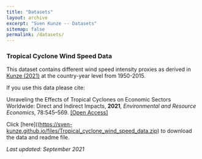 ```yaml
---
title: "Datasets"
layout: archive
excerpt: "Sven Kunze -- Datasets"
sitemap: false
permalink: /datasets/
---
```



### Tropical Cyclone Wind Speed Data

This dataset contains different wind speed intensity proxies as derived in [Kunze (2021)](https://doi.org/10.1007/s10640-021-00541-5) at the country-year level from 1950-2015.

If you use this data please cite: 

Unraveling the Effects of Tropical Cyclones on Economic Sectors Worldwide: Direct and Indirect Impacts, **2021**, *Environmental and Resource Economics*, 78:545–569. [[Open Access]](https://doi.org/10.1007/s10640-021-00541-5)

Click [here]((https://sven-kunze.github.io/files/Tropical_cyclone_wind_speed_data.zip) to download the data and readme file. 

*Last updated: September 2021*
